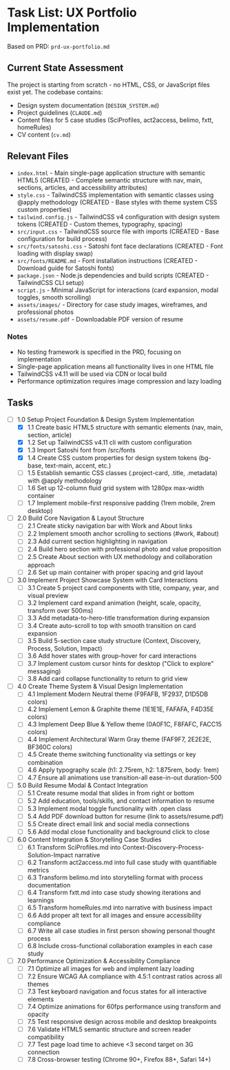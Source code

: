 # Task List: UX Portfolio Implementation

Based on PRD: `prd-ux-portfolio.md`

## Current State Assessment

The project is starting from scratch - no HTML, CSS, or JavaScript files exist yet. The codebase contains:
- Design system documentation (`DESIGN_SYSTEM.md`)
- Project guidelines (`CLAUDE.md`)
- Content files for 5 case studies (SciProfiles, act2access, belimo, fxtt, homeRules)
- CV content (`cv.md`)

## Relevant Files

- `index.html` - Main single-page application structure with semantic HTML5 (CREATED - Complete semantic structure with nav, main, sections, articles, and accessibility attributes)
- `style.css` - TailwindCSS implementation with semantic classes using @apply methodology (CREATED - Base styles with theme system CSS custom properties)
- `tailwind.config.js` - TailwindCSS v4 configuration with design system tokens (CREATED - Custom themes, typography, spacing)
- `src/input.css` - TailwindCSS source file with imports (CREATED - Base configuration for build process)
- `src/fonts/satoshi.css` - Satoshi font face declarations (CREATED - Font loading with display swap)
- `src/fonts/README.md` - Font installation instructions (CREATED - Download guide for Satoshi fonts)
- `package.json` - Node.js dependencies and build scripts (CREATED - TailwindCSS CLI setup)
- `script.js` - Minimal JavaScript for interactions (card expansion, modal toggles, smooth scrolling)
- `assets/images/` - Directory for case study images, wireframes, and professional photos
- `assets/resume.pdf` - Downloadable PDF version of resume

### Notes

- No testing framework is specified in the PRD, focusing on implementation
- Single-page application means all functionality lives in one HTML file
- TailwindCSS v4.11 will be used via CDN or local build
- Performance optimization requires image compression and lazy loading

## Tasks

- [ ] 1.0 Setup Project Foundation & Design System Implementation
  - [x] 1.1 Create basic HTML5 structure with semantic elements (nav, main, section, article)
  - [x] 1.2 Set up TailwindCSS v4.11 cli with custom configuration
  - [x] 1.3 Import Satoshi font from /src/fonts
  - [x] 1.4 Create CSS custom properties for design system tokens (bg-base, text-main, accent, etc.)
  - [ ] 1.5 Establish semantic CSS classes (.project-card, .title, .metadata) with @apply methodology
  - [ ] 1.6 Set up 12-column fluid grid system with 1280px max-width container
  - [ ] 1.7 Implement mobile-first responsive padding (1rem mobile, 2rem desktop)

- [ ] 2.0 Build Core Navigation & Layout Structure
  - [ ] 2.1 Create sticky navigation bar with Work and About links
  - [ ] 2.2 Implement smooth anchor scrolling to sections (#work, #about)
  - [ ] 2.3 Add current section highlighting in navigation
  - [ ] 2.4 Build hero section with professional photo and value proposition
  - [ ] 2.5 Create About section with UX methodology and collaboration approach
  - [ ] 2.6 Set up main container with proper spacing and grid layout

- [ ] 3.0 Implement Project Showcase System with Card Interactions
  - [ ] 3.1 Create 5 project card components with title, company, year, and visual preview
  - [ ] 3.2 Implement card expand animation (height, scale, opacity, transform over 500ms)
  - [ ] 3.3 Add metadata-to-hero-title transformation during expansion
  - [ ] 3.4 Create auto-scroll to top with smooth transition on card expansion
  - [ ] 3.5 Build 5-section case study structure (Context, Discovery, Process, Solution, Impact)
  - [ ] 3.6 Add hover states with group-hover for card interactions
  - [ ] 3.7 Implement custom cursor hints for desktop ("Click to explore" messaging)
  - [ ] 3.8 Add card collapse functionality to return to grid view

- [ ] 4.0 Create Theme System & Visual Design Implementation
  - [ ] 4.1 Implement Modern Neutral theme (F9FAFB, 1F2937, D1D5DB colors)
  - [ ] 4.2 Implement Lemon & Graphite theme (1E1E1E, FAFAFA, F4D35E colors)
  - [ ] 4.3 Implement Deep Blue & Yellow theme (0A0F1C, F8FAFC, FACC15 colors)
  - [ ] 4.4 Implement Architectural Warm Gray theme (FAF9F7, 2E2E2E, BF360C colors)
  - [ ] 4.5 Create theme switching functionality via settings or key combination
  - [ ] 4.6 Apply typography scale (h1: 2.75rem, h2: 1.875rem, body: 1rem)
  - [ ] 4.7 Ensure all animations use transition-all ease-in-out duration-500

- [ ] 5.0 Build Resume Modal & Contact Integration
  - [ ] 5.1 Create resume modal that slides in from right or bottom
  - [ ] 5.2 Add education, tools/skills, and contact information to resume
  - [ ] 5.3 Implement modal toggle functionality with .open class
  - [ ] 5.4 Add PDF download button for resume (link to assets/resume.pdf)
  - [ ] 5.5 Create direct email link and social media connections
  - [ ] 5.6 Add modal close functionality and background click to close

- [ ] 6.0 Content Integration & Storytelling Case Studies
  - [ ] 6.1 Transform SciProfiles.md into Context-Discovery-Process-Solution-Impact narrative
  - [ ] 6.2 Transform act2access.md into full case study with quantifiable metrics
  - [ ] 6.3 Transform belimo.md into storytelling format with process documentation
  - [ ] 6.4 Transform fxtt.md into case study showing iterations and learnings
  - [ ] 6.5 Transform homeRules.md into narrative with business impact
  - [ ] 6.6 Add proper alt text for all images and ensure accessibility compliance
  - [ ] 6.7 Write all case studies in first person showing personal thought process
  - [ ] 6.8 Include cross-functional collaboration examples in each case study

- [ ] 7.0 Performance Optimization & Accessibility Compliance
  - [ ] 7.1 Optimize all images for web and implement lazy loading
  - [ ] 7.2 Ensure WCAG AA compliance with 4.5:1 contrast ratios across all themes
  - [ ] 7.3 Test keyboard navigation and focus states for all interactive elements
  - [ ] 7.4 Optimize animations for 60fps performance using transform and opacity
  - [ ] 7.5 Test responsive design across mobile and desktop breakpoints
  - [ ] 7.6 Validate HTML5 semantic structure and screen reader compatibility
  - [ ] 7.7 Test page load time to achieve <3 second target on 3G connection
  - [ ] 7.8 Cross-browser testing (Chrome 90+, Firefox 88+, Safari 14+)